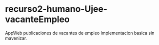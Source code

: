 # recurso2-humano-Ujee-vacanteEmpleo
AppWeb publicaciones de vacantes de empleo
Implementacion basica sin mavenizar.
